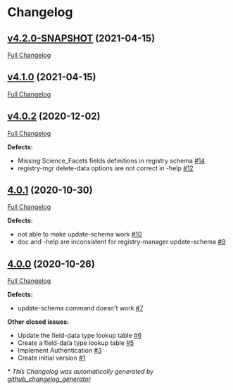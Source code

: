 # Changelog

## [v4.2.0-SNAPSHOT](https://github.com/NASA-PDS/pds-registry-mgr-elastic/tree/v4.2.0-SNAPSHOT) (2021-04-15)

[Full Changelog](https://github.com/NASA-PDS/pds-registry-mgr-elastic/compare/v4.1.0...v4.2.0-SNAPSHOT)

## [v4.1.0](https://github.com/NASA-PDS/pds-registry-mgr-elastic/tree/v4.1.0) (2021-04-15)

[Full Changelog](https://github.com/NASA-PDS/pds-registry-mgr-elastic/compare/v4.0.2...v4.1.0)

## [v4.0.2](https://github.com/NASA-PDS/pds-registry-mgr-elastic/tree/v4.0.2) (2020-12-02)

[Full Changelog](https://github.com/NASA-PDS/pds-registry-mgr-elastic/compare/4.0.1...v4.0.2)

**Defects:**

- Missing Science\_Facets fields definitions in registry schema [\#14](https://github.com/NASA-PDS/pds-registry-mgr-elastic/issues/14)
- registry-mgr  delete-data options are not correct in -help [\#12](https://github.com/NASA-PDS/pds-registry-mgr-elastic/issues/12)

## [4.0.1](https://github.com/NASA-PDS/pds-registry-mgr-elastic/tree/4.0.1) (2020-10-30)

[Full Changelog](https://github.com/NASA-PDS/pds-registry-mgr-elastic/compare/4.0.0...4.0.1)

**Defects:**

- not able to make update-schema work [\#10](https://github.com/NASA-PDS/pds-registry-mgr-elastic/issues/10)
- doc and -help are inconsistent for registry-manager update-schema [\#9](https://github.com/NASA-PDS/pds-registry-mgr-elastic/issues/9)

## [4.0.0](https://github.com/NASA-PDS/pds-registry-mgr-elastic/tree/4.0.0) (2020-10-26)

[Full Changelog](https://github.com/NASA-PDS/pds-registry-mgr-elastic/compare/7fd5a2640c71921f086fa467648c78d108c4bb24...4.0.0)

**Defects:**

- update-schema command doesn't work [\#7](https://github.com/NASA-PDS/pds-registry-mgr-elastic/issues/7)

**Other closed issues:**

- Update the field-data type lookup table [\#6](https://github.com/NASA-PDS/pds-registry-mgr-elastic/issues/6)
- Create a field-data type lookup table [\#5](https://github.com/NASA-PDS/pds-registry-mgr-elastic/issues/5)
- Implement Authentication [\#3](https://github.com/NASA-PDS/pds-registry-mgr-elastic/issues/3)
- Create initial version  [\#1](https://github.com/NASA-PDS/pds-registry-mgr-elastic/issues/1)



\* *This Changelog was automatically generated by [github_changelog_generator](https://github.com/github-changelog-generator/github-changelog-generator)*
